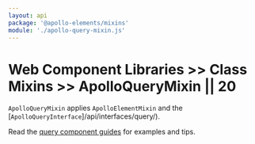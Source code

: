 ```yaml
---
layout: api
package: '@apollo-elements/mixins'
module: './apollo-query-mixin.js'
---
```


# Web Component Libraries >> Class Mixins >> ApolloQueryMixin || 20

`ApolloQueryMixin` applies `ApolloElementMixin` and the [`ApolloQueryInterface`]/api/interfaces/query/).

Read the [query component guides](../../../../guides/building-apps/queries/) for examples and tips.
